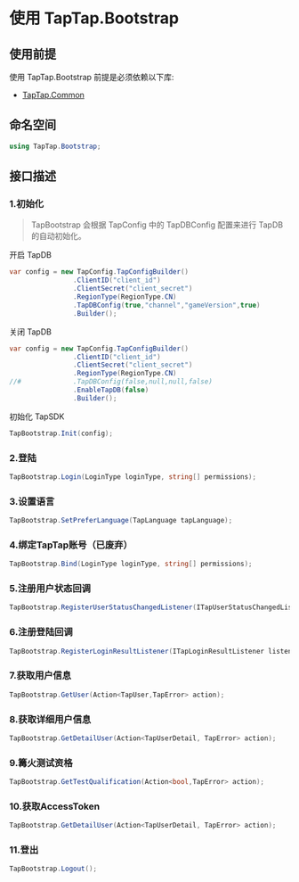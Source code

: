 # 使用 TapTap.Bootstrap
## 使用前提

使用 TapTap.Bootstrap 前提是必须依赖以下库:
* [TapTap.Common](https://github.com/TapTap/TapCommon-Unity.git)

## 命名空间

```c#
using TapTap.Bootstrap;
```

## 接口描述

### 1.初始化

> TapBootstrap 会根据 TapConfig 中的 TapDBConfig 配置来进行 TapDB 的自动初始化。

开启 TapDB
```c#
var config = new TapConfig.TapConfigBuilder()
                .ClientID("client_id")
                .ClientSecret("client_secret")
                .RegionType(RegionType.CN)
                .TapDBConfig(true,"channel","gameVersion",true)
                .Builder();
```
关闭 TapDB
```c#
var config = new TapConfig.TapConfigBuilder()
                .ClientID("client_id")
                .ClientSecret("client_secret")
                .RegionType(RegionType.CN)
//#             .TapDBConfig(false,null,null,false)
                .EnableTapDB(false)
                .Builder();
```
初始化 TapSDK
```c#
TapBootstrap.Init(config);
```

### 2.登陆

```c#
TapBootstrap.Login(LoginType loginType, string[] permissions);
```

### 3.设置语言
```c#
TapBootstrap.SetPreferLanguage(TapLanguage tapLanguage);
```

### 4.绑定TapTap账号（已废弃）
```c#
TapBootstrap.Bind(LoginType loginType, string[] permissions);
```

### 5.注册用户状态回调

```c#
TapBootstrap.RegisterUserStatusChangedListener(ITapUserStatusChangedListener listener); 
```

### 6.注册登陆回调
```c#
TapBootstrap.RegisterLoginResultListener(ITapLoginResultListener listener);
```

### 7.获取用户信息
```c#
TapBootstrap.GetUser(Action<TapUser,TapError> action);
```

### 8.获取详细用户信息
```c#
TapBootstrap.GetDetailUser(Action<TapUserDetail, TapError> action);
```

### 9.篝火测试资格
```c#
TapBootstrap.GetTestQualification(Action<bool,TapError> action);
```

### 10.获取AccessToken
```c#
TapBootstrap.GetDetailUser(Action<TapUserDetail, TapError> action);
```

### 11.登出
```c#
TapBootstrap.Logout();
```